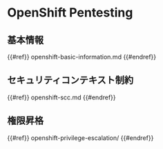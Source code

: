 # OpenShift Pentesting

## 基本情報

{{#ref}}
openshift-basic-information.md
{{#endref}}

## セキュリティコンテキスト制約

{{#ref}}
openshift-scc.md
{{#endref}}

## 権限昇格

{{#ref}}
openshift-privilege-escalation/
{{#endref}}
